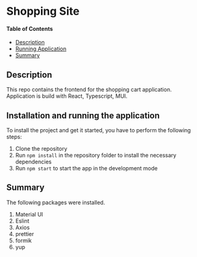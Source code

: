 # Shopping Site

#### Table of Contents

- [Description](#markdown-header-description)
- [Running Application](#markdown-header-installation-and-running-the-application)
- [Summary](#markdown-header-summary)

## Description

This repo contains the frontend for the shopping cart application.
Application is build with React, Typescript, MUI.

## Installation and running the application

To install the project and get it started, you have to perform the following steps:

1. Clone the repository
2. Run `npm install` in the repository folder to install the necessary dependencies
3. Run `npm start` to start the app in the development mode

## Summary

The following packages were installed.

1. Material UI
2. Eslint
3. Axios
4. prettier
5. formik
6. yup
